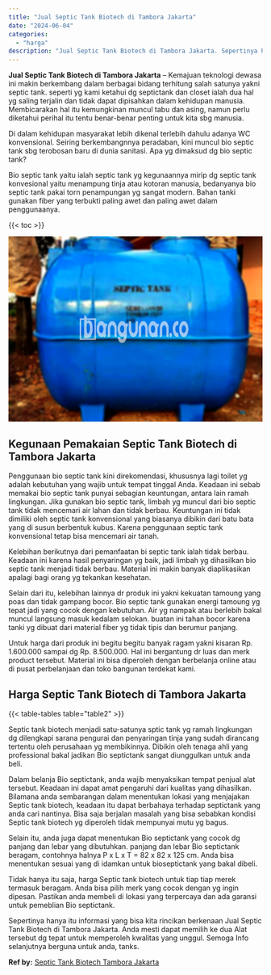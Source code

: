 ```yaml
---
title: "Jual Septic Tank Biotech di Tambora Jakarta"
date: "2024-06-04"
categories: 
  - "harga"
description: "Jual Septic Tank Biotech di Tambora Jakarta. Sepertinya hanya itu informasi yang bisa kita rincikan berkenaan Jual Septic Tank Biotech di Tambora Jakarta. An..."
---
```


**Jual Septic Tank Biotech di Tambora Jakarta** – Kemajuan teknologi dewasa ini makin berkembang dalam berbagai bidang terhitung salah satunya yakni septic tank. seperti yg kami ketahui dg septictank dan closet ialah dua hal yg saling terjalin dan tidak dapat dipisahkan dalam kehidupan manusia. Membicarakan hal itu kemungkinan muncul tabu dan asing, namun perlu diketahui perihal itu tentu benar-benar penting untuk kita sbg manusia.

Di dalam kehidupan masyarakat lebih dikenal terlebih dahulu adanya WC konvensional. Seiring berkembangnnya peradaban, kini muncul bio septic tank sbg terobosan baru di dunia sanitasi. Apa yg dimaksud dg bio septic tank?

Bio septic tank yaitu ialah septic tank yg kegunaannya mirip dg septic tank konvesional yaitu menampung tinja atau kotoran manusia, bedanyanya bio septic tank pakai torn penampungan yg sangat modern. Bahan tanki gunakan fiber yang terbukti paling awet dan paling awet dalam penggunaanya.

{{< toc >}}

![Jual Septic Tank Biotech di Tambora Jakarta](/images/jual-bio-septictank-44.png)

## Kegunaan Pemakaian Septic Tank Biotech di Tambora Jakarta

Penggunaan bio septic tank kini direkomendasi, khususnya lagi toilet yg adalah kebutuhan yang wajib untuk tempat tinggal Anda. Keadaan ini sebab memakai bio septic tank punyai sebagian keuntungan, antara lain ramah lingkungan. Jika gunakan bio septic tank, limbah yg muncul dari bio septic tank tidak mencemari air lahan dan tidak berbau. Keuntungan ini tidak dimiliki oleh septic tank konvensional yang biasanya dibikin dari batu bata yang di susun berbentuk kubus. Karena penggunaan septic tank konvensional tetap bisa mencemari air tanah.

Kelebihan berikutnya dari pemanfaatan bi septic tank ialah tidak berbau. Keadaan ini karena hasil penyaringan yg baik, jadi limbah yg dihasilkan bio septic tank menjadi tidak berbau. Material ini makin banyak diaplikasikan apalagi bagi orang yg tekankan kesehatan.

Selain dari itu, kelebihan lainnya dr produk ini yakni kekuatan tamoung yang poas dan tidak gampang bocor. Bio septic tank gunakan energi tamoung yg tepat jadi yang cocok dengan kebutuhan. Air yg nampak atau berlebih bakal muncul langsung masuk kedalam selokan. buatan ini tahan bocor karena tanki yg dibuat dari material fiber yg tidak tipis dan berumur panjang.

Untuk harga dari produk ini begitu begitu banyak ragam yakni kisaran Rp. 1.600.000 sampai dg Rp. 8.500.000. Hal ini bergantung dr luas dan merk product tersebut. Material ini bisa diperoleh dengan berbelanja online atau di pusat perbelanjaan dan toko bangunan terdekat kami.

## Harga Septic Tank Biotech di Tambora Jakarta

{{< table-tables table="table2" >}}

Septic tank biotech menjadi satu-satunya sptic tank yg ramah lingkungan dg dilengkapi sarana pengurai dan penyaringan tinja yang sudah dirancang tertentu oleh perusahaan yg membikinnya. Dibikin oleh tenaga ahli yang professional bakal jadikan Bio septictank sangat diunggulkan untuk anda beli.

Dalam belanja Bio septictank, anda wajib menyaksikan tempat penjual alat tersebut. Keadaan ini dapat amat pengaruhi dari kualitas yang dihasilkan. Bilamana anda sembarangan dalam menentukan lokasi yang menjajakan Septic tank biotech, keadaan itu dapat berbahaya terhadap septictank yang anda cari nantinya. Bisa saja berjalan masalah yang bisa sebabkan kondisi Septic tank biotech yg diperoleh tidak mempunyai mutu yg bagus.

Selain itu, anda juga dapat menentukan Bio septictank yang cocok dg panjang dan lebar yang dibutuhkan. panjang dan lebar Bio septictank beragam, contohnya halnya P x L x T = 82 x 82 x 125 cm. Anda bisa menentukan sesuai yang di idamkan untuk bioseptictank yang bakal dibeli.

Tidak hanya itu saja, harga Septic tank biotech untuk tiap tiap merek termasuk beragam. Anda bisa pilih merk yang cocok dengan yg ingin dipesan. Pastikan anda membeli di lokasi yang terpercaya dan ada garansi untuk pemeblian Bio septictank.

Sepertinya hanya itu informasi yang bisa kita rincikan berkenaan Jual Septic Tank Biotech di Tambora Jakarta. Anda mesti dapat memilih ke dua Alat tersebut dg tepat untuk memperoleh kwalitas yang unggul. Semoga Info selanjutnya berguna untuk anda, tanks.

**Ref by:** [Septic Tank Biotech Tambora Jakarta](https://id.wikipedia.org/wiki/Septic)
